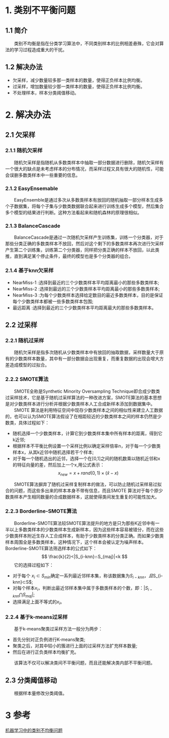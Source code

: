 # 1. 类别不平衡问题
## 1.1 简介
&emsp;&emsp;类别不均衡是指在分类学习算法中，不同类别样本的比例相差悬殊，它会对算法的学习过程造成重大的干扰。

## 1.2 解决办法
- 欠采样，减少数量较多那一类样本的数量，使得正负样本比例均衡。
- 过采样，增加数量较少那一类样本的数量，使得正负样本比例均衡。
- 不处理样本，样本分类阈值移动。

# 2. 解决办法
## 2.1 欠采样
### 2.1.1 随机欠采样
&emsp;&emsp;随机欠采样是指随机从多数类样本中抽取一部分数据进行删除，随机欠采样有一个很大的缺点是未考虑样本的分布情况，而采样过程又具有很大的随机性，可能会误删多数类样本中一些重要的信息。

### 2.1.2 EasyEnsemable
&emsp;&emsp;EasyEnsemble是通过多次从多数类样本有放回的随机抽取一部分样本生成多个子数据集，将每个子集与少数类数据联合起来进行训练生成多个模型，然后集合多个模型的结果进行判断。这种方法看起来和随机森林的原理很相似。

### 2.1.3 BalanceCascade
&emsp;&emsp;BalanceCascade是通过一次随机欠采样产生训练集，训练一个分类器，对于那些分类正确的多数类样本不放回，然后对这个剩下的多数类样本再次进行欠采样产生第二个训练集，训练第二个分类器，同样把分类正确的样本不放回，以此类推，直到满足某个停止条件，最终的模型也是多个分类器的组合。

### 2.1.4 基于knn欠采样
- NearMiss-1 :选择到最近的三个少数类样本平均距离最小的那些多数类样本;
- NearMiss-2 :选择到最远的三个少数类样本平均距离最小的那些多数类样本;
- NearMiss-3 :为每个少数类样本选择给定数目的最近多数类样本，目的是保证每个少数类样本都被一些多数类样本包围;
- 最远距离 :选择到最近的三个少数类样本平均距离最大的那些多数类样本。

## 2.2 过采样
### 2.2.1 随机过采样
&emsp;&emsp;随机欠采样是指多次随机从少数类样本中有放回的抽取数据，采样数量大于原有的少数类样本数量，其中有一部分数据会出现重复，而重复数据的出现会增大方差造成模型的过拟合。
### 2.2.2 SMOTE算法
&emsp;&emsp;SMOTE全称是Synthetic Minority Oversampling Technique即合成少数类过采样技术，它是基于随机过采样算法的一种改进方案，SMOTE算法的基本思想是对少数类样本进行分析并根据少数类样本人工合成新样本添加到数据集中。
&emsp;&emsp;SMOTE 算法是利用特征空间中现存少数类样本之间的相似性来建立人工数据的，也可以认为SMOTE算法假设了在相距较近的少数类样本之间的样本仍然是少数类，具体过程如下：
- 随机选择一个少数类样本，计算它到少数类样本集中所有样本的距离，得到它k近邻;
- 根据样本不平衡比例设置一个采样比例以确定采样倍率n，对于每一个少数类样本x，从其k近邻中随机选择若干个样本;
- 对于每一个随机选出的近邻，选择一个在[0,1]之间的随机数乘以随机近邻和x的特征向量的差，然后加上一个x,用公式表示：
$$
x_{new}=x+rand(0,1)\times(\hat{x}-x)
$$

&emsp;&emsp;SMOTE算法摒弃了随机过采样复制样本的做法，可以防止随机过采样易过拟合的问题，而这些多出来的样本本身不带有信息，而且SMOTE 算法对于每个原少数类样本产生相同数量的合成数据样本，这就使得类间发生重复的可能性加大。

### 2.2.3 Borderline-SMOTE算法
&emsp;&emsp;Borderline-SMOTE算法较SMOTE算法提升的地方是只为那些K近邻中有一半以上多数类样本的少数类样本生成新样本，因为这些样本容易被错分，而在这些少数类样本附近生存人工合成样本，有助于少数类样本的分类正确。而如果少数类样本周围全是多数类样本，这种情况下，这个样本会被认定为噪声样本。
&emsp;&emsp;Borderline-SMOTE算法筛选样本的公式如下：
$$
\frac{k}{2}<|S_{i-knn}∩S_{maj}|<k
$$
&emsp;&emsp;它的选择过程如下：
- 对于每个 $x_i⊂S_{min}$确定一系列最近邻样本集，称该数据集为$S_{i-knn}，且$S_{i-knn}⊂S$;
- 对每个样本$x_i$，判断出最近邻样本集中属于多数类样本的个数，即：$|S_{i-knn}⋂S_{maj}|$;
- 选择满足上面不等式的$x_i$。

### 2.2.4 基于k-means过采样
&emsp;&emsp;基于k-means聚类过采样方法一般分为两步：
- 首先分别对正负例进行K-means聚类;
- 聚类之后，对其中较小的簇进行上面的过采样方法扩充样本数量;
- 然后在进行正负类样本均衡扩充。

&emsp;&emsp;该算法不仅可以解决类间不平衡问题，而且还能解决类内部不平衡问题。

## 2.3 分类阈值移动
&emsp;&emsp;根据样本量修改分类阈值。

# 3 参考
[机器学习中的类别不均衡问题
](https://www.cnblogs.com/wkslearner/p/8870673.html)